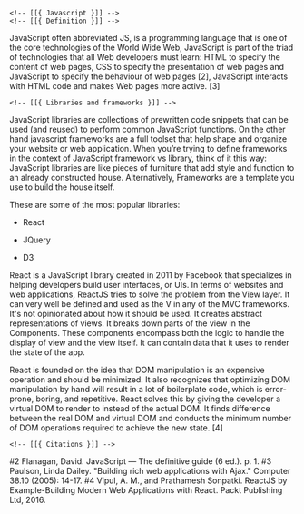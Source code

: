 <!-- This is the Javascript part --> 
<!-- Author: github/nemo256 -->

    <!-- [[{ Javascript }]] -->
    <!-- [[{ Definition }]] -->

JavaScript often abbreviated JS, is a programming language that is one of the core technologies of the World Wide Web, JavaScript is part of the triad of technologies that all Web developers must learn: HTML to specify the content of web pages, CSS to specify the presentation of web pages and JavaScript to specify the behaviour of web pages [2], JavaScript interacts with HTML code and makes Web pages more active. [3]

    <!-- [[{ Libraries and frameworks }]] -->

JavaScript libraries are collections of prewritten code snippets that can be used (and reused) to perform common JavaScript functions. On the other hand javascript frameworks are a full toolset that help shape and organize your website or web application. When you’re trying to define frameworks in the context of JavaScript framework vs library, think of it this way: JavaScript libraries are like pieces of furniture that add style and function to an already constructed house. Alternatively, Frameworks are a template you use to build the house itself.

These are some of the most popular libraries:
  * React
  * JQuery
  * D3

    <!-- [[{ React }]] -->

React is a JavaScript library created in 2011 by Facebook that specializes in helping developers build user interfaces, or UIs. In terms of websites and web applications, ReactJS tries to solve the problem from the View layer. It can very well be defined and used as the V in any of the MVC frameworks. It's not opinionated about how it should be used. It creates abstract representations of views. It breaks down parts of the view in the Components. These components encompass both the logic to handle the display of view and the view itself. It can contain data that it uses to render the state of the app.

React is founded on the idea that DOM manipulation is an expensive operation and should be minimized. It also recognizes that optimizing DOM manipulation by hand will result in a lot of boilerplate code, which is error-prone, boring, and repetitive. React solves this by giving the developer a virtual DOM to render to instead of the actual DOM. It finds difference between the real DOM and virtual DOM and conducts the minimum number of DOM operations required to achieve the new state. [4]

    <!-- [[{ Citations }]] -->
#2 Flanagan, David. JavaScript — The definitive guide (6 ed.). p. 1.
#3 Paulson, Linda Dailey. "Building rich web applications with Ajax." Computer 38.10 (2005): 14-17.
#4 Vipul, A. M., and Prathamesh Sonpatki. ReactJS by Example-Building Modern Web Applications with React. Packt Publishing Ltd, 2016. 
